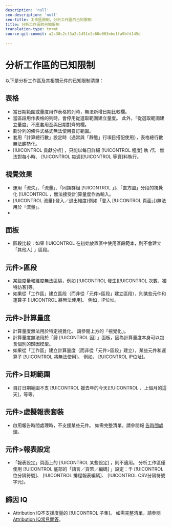 ```yaml
---
description: 'null'
seo-description: 'null'
seo-title: 工作區限制，分析工作區的已知限制
title: 分析工作區的已知限制
translation-type: tm+mt
source-git-commit: a2c38c2cf3a2c1451e2c60e003ebe1fa9bfd145d

---
```



# 分析工作區的已知限制

以下是分析工作區及其相關元件的已知限制清單：

## 表格

* 當日期範圍或量度用作表格的列時，無法新增日期比較欄。
* 當區段用作表格的列時，會停用從選取範圍建立量度。 此外，「從選取範圍建立量度」不應套用至與日期對齊的欄。
* 劃分列的條件式格式無法使用自訂範圍。
* 套用「計算總行數」設定時（通常與「靜態」行項目搭配使用），表格總行數無法趨勢化。
* [!UICONTROL 貢獻分析] ，只能以每日詳細 [!UICONTROL 程度] 執 _行_。 無法對每小時、 [!UICONTROL 每週][!UICONTROL 等資]料執行。

## 視覺效果

* 運用「流失」、「流量」、「同類群組 [!UICONTROL 」]、「直方圖」分段的視覺化 [!UICONTROL ，無法接受計]算量度作為輸入。
* [!UICONTROL 流量]:登入／退出維度(例如「登入 [!UICONTROL 頁面」])無法用於「流量」。
* [!UICONTROL 同類群組]:非整數不能用作同類群組條件。

## 面板

* 區段比較：如果 [!UICONTROL 在初始放置區中使用區段範本，則不會建立「其他人] 」區段。

## 元件&gt;區段

* 某些度量和維度無法區隔，例如 [!UICONTROL 發生][!UICONTROL 次數、獨特訪客]等。
* 如果從「工作區」建立區段（而非從「元件&gt;區段」建立區段），則某些元件和運算子 [!UICONTROL 將無法使用]。 例如，IP位址。

## 元件&gt;計算量度

* 計算量度無法用於特定視覺化。 請參閱上方的「視覺化」。
* 計算量度無法用於「歸 [!UICONTROL 因] 」面板，因為計算量度本身可以包含個別的歸因模型。
* 如果從「工作區」建立計算量度（而非從「元件&gt;區段」建立），某些元件和運算子 [!UICONTROL 將無法使用]。 例如， [!UICONTROL IP位址]。

## 元件&gt;日期範圍

* 自訂日期範圍不支 [!UICONTROL 援去年的今天][!UICONTROL 、上個月的這天]，等等。

## 元件&gt;虛擬報表套裝

* 啟用報告時間處理時，不支援某些元件。 如需完整清單，請參閱報 [告時間處理](/help/components/vrs/vrs-report-time-processing.md)。

## 元件&gt;報表設定

* 「報表設定」頁面上的 [!UICONTROL 某些設定] ，則不適用。 分析工作區僅使用 [!UICONTROL 底部的「語言／貨幣／編碼] 」設定：千 [!UICONTROL 位分隔符號]、 [!UICONTROL 排程報表編碼]、 [!UICONTROL CSV分隔符號字元]。

## 歸因 IQ

* Attribution IQ不支援度量的 [!UICONTROL 子集]。 如需完整清單，請參閱 [Attribution IQ常見問答](/help/analyze/analysis-workspace/attribution-iq/attribution-faq.md)。